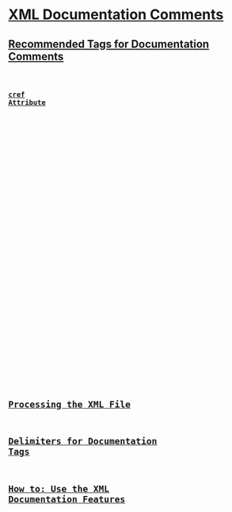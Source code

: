 # [XML Documentation Comments](xml-documentation-comments.md)
## [Recommended Tags for Documentation Comments](recommended-tags-for-documentation-comments.md)
### [<c>](code-inline.md)
### [<code>](code.md)
### [cref Attribute](cref-attribute.md)
### [<example>](example.md)
### [<exception>](exception.md)
### [<include>](include.md)
### [<list>](list.md)
### [<para>](para.md)
### [<param>](param.md)
### [<paramref>](paramref.md)
### [<permission>](permission.md)
### [<remarks>](remarks.md)
### [<returns>](returns.md)
### [<see>](see.md)
### [<seealso>](seealso.md)
### [<summary>](summary.md)
### [<typeparam>](typeparam.md)
### [<typeparamref>](typeparamref.md)
### [<value>](value.md)
## [Processing the XML File](processing-the-xml-file.md)
## [Delimiters for Documentation Tags](delimiters-for-documentation-tags.md)
## [How to: Use the XML Documentation Features](how-to-use-the-xml-documentation-features.md)
